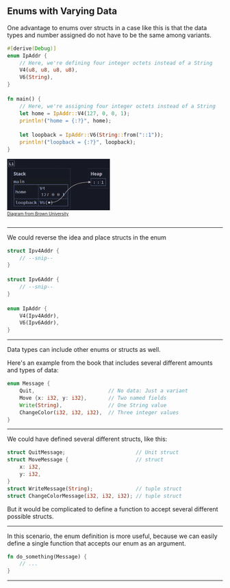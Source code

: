 ## Enums with Varying Data ##

One advantage to enums over structs in a case like this is that the data
types and number assigned do not have to be the same among variants.

```rust
#[derive(Debug)]
enum IpAddr {
    // Here, we're defining four integer octets instead of a String
    V4(u8, u8, u8, u8),
    V6(String),
}

fn main() {
    // Here, we're assigning four integer octets instead of a String
    let home = IpAddr::V4(127, 0, 0, 1);
    println!("home = {:?}", home);

    let loopback = IpAddr::V6(String::from("::1"));
    println!("loopback = {:?}", loopback);
}
```

<img src="../additional-files/images/diagram0601c.png"
     style="width:240px;" alt="Diagram 6.1c"
     title="Diagram 6.1c">
<br><sup><sup>[Diagram from Brown University](https://rust-book.cs.brown.edu)</sup></sup>

---

We could reverse the idea and place structs in the enum

```rust
struct Ipv4Addr {
    // --snip--
}

struct Ipv6Addr {
    // --snip--
}

enum IpAddr {
    V4(Ipv4Addr),
    V6(Ipv6Addr),
}
```

---

Data types can include other enums or structs as well.

Here's an example from the book that includes several different amounts
and types of data:

```rust
enum Message {
    Quit,                        // No data: Just a variant
    Move {x: i32, y: i32},       // Two named fields
    Write(String),               // One String value
    ChangeColor(i32, i32, i32),  // Three integer values
}
```

---

We could have defined several different structs, like this:

```rust
struct QuitMessage;                       // Unit struct
struct MoveMessage {                      // struct
    x: i32,
    y: i32,
}
struct WriteMessage(String);              // tuple struct
struct ChangeColorMessage(i32, i32, i32); // tuple struct
```

But it would be complicated to define a function to accept several 
different possible structs.

---

In this scenario, the enum definition is more useful, because we can 
easily define a single function that accepts our enum as an argument.

```rust
fn do_something(Message) {
    // ...
}
```

---
